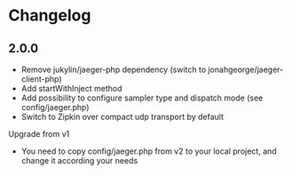 # Changelog

## 2.0.0

- Remove jukylin/jaeger-php dependency (switch to jonahgeorge/jaeger-client-php)
- Add startWithInject method
- Add possibility to configure sampler type and dispatch mode (see config/jaeger.php)
- Switch to Zipkin over compact udp transport by default


Upgrade from v1

- You need to copy config/jaeger.php from v2 to your local project, and change it according your needs
